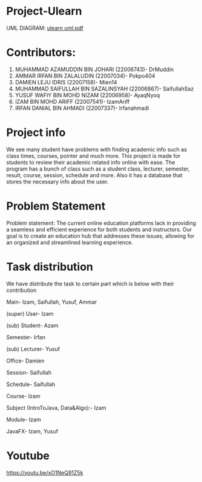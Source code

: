# Project-Ulearn
UML DIAGRAM: [ulearn uml.pdf](https://github.com/IzamAriff/Project-Ulearn/blob/main/ulearn%20uml.pdf)

# Contributors:
1. MUHAMMAD AZAMUDDIN BIN JOHARI (22006743)- DrMuddin
2. AMMAR IRFAN BIN ZALALUDIN (22007034)- Pokpo404
3. DAMIEN LEJU IDRIS (22007158)- Mien14
4. MUHAMMAD SAIFULLAH BIN SAZALINSYAH (22006867)- SaifullahSaz
5. YUSUF WAFIY BIN MOHD NIZAM (22006958)- AyaqNyoq
6. IZAM BIN MOHD ARIFF (22007541)- IzamAriff
7. IRFAN DANIAL BIN AHMADI (22007337)- Irfanahmadi

# Project info
We see many student have problems with finding academic
info such as class times, courses, pointer and much more.
This project is made for students to review their academic
related info online with ease. The program has a bunch of class
such as a student class, lecturer, semester, result, course,
session, schedule and more. Also it has a database that stores
the necessary info about the user.

# Problem Statement
Problem statement: The current online education platforms lack in providing a seamless and efficient experience for both students and instructors. Our goal is to create an education hub that addresses these issues, allowing for an organized and streamlined learning experience.

# Task distribution
We have distribute the task to certain part which is below with their contribution

Main- Izam, Saifullah, Yusuf, Ammar

(super) User- Izam

(sub) Student-  Azam

Semester- Irfan

(sub) Lecturer- Yusuf

Office- Damien

Session- Saifullah

Schedule- Saifullah

Course- Izam

Subject (IntroToJava, Data&Algo):- Izam

Module- Izam

JavaFX- Izam, Yusuf

# Youtube
https://youtu.be/xO1NeQ91Z5k






